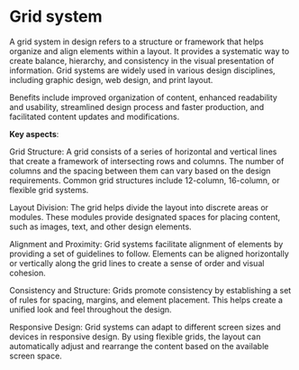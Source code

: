 # Grid system

A grid system in design refers to a structure or framework that helps organize and align elements within a layout. It provides a systematic way to create balance, hierarchy, and consistency in the visual presentation of information. Grid systems are widely used in various design disciplines, including graphic design, web design, and print layout.

Benefits include improved organization of content, enhanced readability and usability, streamlined design process and faster production, and facilitated content updates and modifications.

**Key aspects**:

Grid Structure: A grid consists of a series of horizontal and vertical lines that create a framework of intersecting rows and columns. The number of columns and the spacing between them can vary based on the design requirements. Common grid structures include 12-column, 16-column, or flexible grid systems.

Layout Division: The grid helps divide the layout into discrete areas or modules. These modules provide designated spaces for placing content, such as images, text, and other design elements.

Alignment and Proximity: Grid systems facilitate alignment of elements by providing a set of guidelines to follow. Elements can be aligned horizontally or vertically along the grid lines to create a sense of order and visual cohesion.

Consistency and Structure: Grids promote consistency by establishing a set of rules for spacing, margins, and element placement. This helps create a unified look and feel throughout the design.

Responsive Design: Grid systems can adapt to different screen sizes and devices in responsive design. By using flexible grids, the layout can automatically adjust and rearrange the content based on the available screen space.
